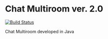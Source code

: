 # Chat Multiroom ver. 2.0

[![Build Status](https://travis-ci.org/iregon/CS_Chat_Multiroom2.svg?branch=master)](https://travis-ci.org/joemccann/dillinger)

Chat Multiroom developed in Java
